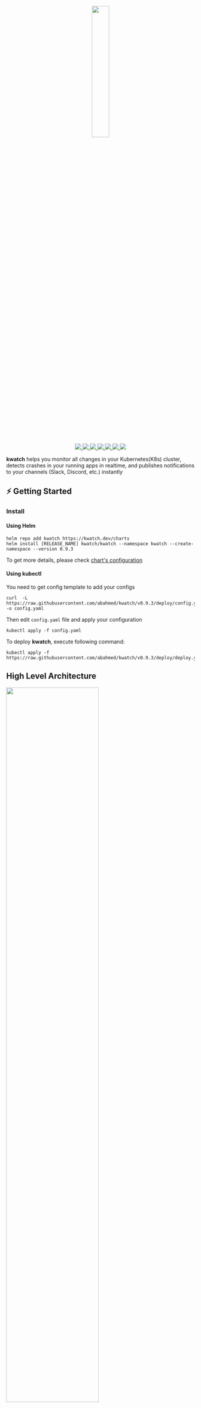 <p align="center">
  <a href="https://kwatch.dev">
    <img src="./assets/logo.png" width="30%"/>
  </a>
  <br />
  <a href="https://kwatch.dev">
    <img src="https://img.shields.io/badge/%F0%9F%92%A1%20kwatch-website-00ACD7.svg" />
  </a>
  <a href="https://godoc.org/github.com/abahmed/kwatch">
    <img src="https://godoc.org/github.com/abahmed/kwatch?status.png" />
  </a>
  <a href="https://github.com/abahmed/kwatch/actions/workflows/check.yaml">
    <img src="https://github.com/abahmed/kwatch/workflows/Check/badge.svg?branch=main" />
  </a>
  <a href="https://goreportcard.com/report/github.com/abahmed/kwatch">
    <img src="https://goreportcard.com/badge/github.com/abahmed/kwatch" />
  </a>
  <a href="https://codecov.io/gh/abahmed/kwatch">
    <img src="https://codecov.io/gh/abahmed/kwatch/branch/main/graph/badge.svg?token=ZMCU75JJO7"/>
  </a>
  <a href="https://github.com/abahmed/kwatch/releases/latest">
    <img src="https://img.shields.io/github/v/release/abahmed/kwatch?label=kwatch" />
  </a>
  <a href="https://discord.gg/kzJszdKmJ7">
    <img src="https://img.shields.io/discord/911647396918870036?label=Discord&logo=discord">
  </a>
</p>

**kwatch** helps you monitor all changes in your Kubernetes(K8s) cluster, detects crashes in your running apps in realtime, and publishes notifications to your channels (Slack, Discord, etc.) instantly

## ⚡️ Getting Started

### Install

#### Using Helm

```shell
helm repo add kwatch https://kwatch.dev/charts
helm install [RELEASE_NAME] kwatch/kwatch --namespace kwatch --create-namespace --version 0.9.3
```

To get more details, please check [chart's configuration](https://github.com/abahmed/kwatch/blob/main/deploy/chart/README.md)

#### Using kubectl

You need to get config template to add your configs

```shell
curl  -L https://raw.githubusercontent.com/abahmed/kwatch/v0.9.3/deploy/config.yaml -o config.yaml
```

Then edit `config.yaml` file and apply your configuration

```shell
kubectl apply -f config.yaml
```

To deploy **kwatch**, execute following command:

```shell
kubectl apply -f https://raw.githubusercontent.com/abahmed/kwatch/v0.9.3/deploy/deploy.yaml
```

## High Level Architecture

<p>
 <img src="./assets/highlevelarchitecture.png" width="70%"/>
</p>

| Point                            | URL                                                                               |
|:---------------------------------|:--------------------------------------------------------------------------------- |
| `4.1`                            | <https://github.com/abahmed/kwatch/blob/main/main.go#L18>                           |
| `5.1.`                           | <https://github.com/abahmed/kwatch/blob/main/main.go#L21> / 24                      |
| `6.1.`                           | <https://github.com/abahmed/kwatch/blob/main/main.go#L36>                           |
| `7.0.`                           | <https://github.com/abahmed/kwatch/blob/main/main.go#L40>                           |
| `7.1.`                           | <https://github.com/abahmed/kwatch/blob/main/upgrader/upgrader.go#L16>              |
| `8.1.&8.2`                       | <https://github.com/abahmed/kwatch/blob/main/main.go#L46> / 52                      |
| `8.3.`                           | <https://github.com/abahmed/kwatch/blob/main/main.go#L53>                           |
| `9.0.`                           | <https://github.com/abahmed/kwatch/blob/main/main.go#L58>                           |
| `9.1.`                           | <https://github.com/abahmed/kwatch/blob/main/controller/start.go#L20>               |
| `9.2.`                           | <https://github.com/abahmed/kwatch/blob/main/controller/controller.go#L37>          |
| `9.3.`                           | <https://github.com/abahmed/kwatch/blob/main/controller/controller.go>              |
| `9.4.`                           | <https://github.com/abahmed/kwatch/tree/main/provider>                              |

## Configuration

### General

| Parameter                      | Description   |
|:-------------------------------|:-----------------------|
| `maxRecentLogLines`            | Optional Max tail log lines in messages, if it's not provided it will get all log lines |
| `namespaces`                   | Optional comma separated list of namespaces that you want to watch or forbid, if it's not provided it will watch all namespaces. If you want to forbid a namespace, configure it with `!<namespace name>`. You can either set forbidden namespaces or allowed, not both. |
| `reasons`                      | Optional comma separated list of reasons that you want to watch or forbid, if it's not provided it will watch all reasons. If you want to forbid a reason, configure it with `!<reason>`. You can either set forbidden reasons or allowed, not both.                     |
| `ignoreFailedGracefulShutdown` | If set to true, containers which are forcefully killed during shutdown (as their graceful shutdown failed) are not reported as error     |
| `ignoreContainerNames`         | Optional comma separated list of container names to ignore    |
| `ignorePodNames`               | Optional list of pod name regexp patterns to ignore    |

### App

| Parameter                     | Description                                 |
|:------------------------------|:------------------------------------------- |
| `app.proxyURL` | used in outgoing http(s) requests except Kubernetes requests to cluster optionally |
| `app.clusterName` | used in notifications to indicate which cluster has issue |
| `app.disableStartupMessage` | If set to true, welcome message will not be sent to notification channels |
| `app.logFormatter` | used for setting custom formatter when app prints logs: text, json (default: text) |


### Upgrader

| Parameter                     | Description                                 |
|:------------------------------|:------------------------------------------- |
| `upgrader.disableUpdateCheck` | If set to true, does not check for and notify about kwatch updates |

### PVC Monitor

| Parameter                    | Description                                 |
|:-----------------------------|:------------------------------------------- |
| `pvcMonitor.enabled`         | to enable or disable this module (default: true) |
| `pvcMonitor.interval`        | the frequency (in minutes) to check pvc usage in the cluster  (default: 15) |
| `pvcMonitor.threshold`       | the percentage of accepted pvc usage. if current usage exceeds this value, it will send a notification (default: 80) |

### Alerts

#### Slack

<p>
  <img src="./assets/slack.png" width="30%"/>
</p>

If you want to enable Slack, provide the webhook with optional text and title

| Parameter                        | Description                                 |
|:---------------------------------|:------------------------------------------- |
| `alert.slack.webhook`            | Slack webhook URL                           |
| `alert.slack.channel`            | Used by legacy webhooks to send messages to specific channel instead of default one |
| `alert.slack.title`              | Customized title in slack message           |
| `alert.slack.text`               | Customized text in slack message            |

#### Discord

<p>
  <img src="./assets/discord.png" width="30%"/>
</p>

If you want to enable Discord, provide the webhook with optional text and title

| Parameter                        | Description                                 |
|:---------------------------------|:------------------------------------------- |
| `alert.discord.webhook`          | Discord webhook URL                         |
| `alert.discord.title`            | Customized title in discord message         |
| `alert.discord.text`             | Customized text in discord message          |

#### Email

<p>
  <img src="./assets/email.png" width="50%"/>
</p>

If you want to enable Email, provide the from and to emails with host and the port

| Parameter                        | Description                                 |
|:---------------------------------|:------------------------------------------- |
| `alert.email.from`               | From email                                  |
| `alert.email.password`           | From email Password                         |
| `alert.email.host`               | provide the host                            |
| `alert.email.port`               | provide the port                            |
| `alert.email.to`                 | the receiver email                          |

#### PagerDuty

<p>
  <img src="./assets/pagerduty.png" width="50%"/>
</p>

If you want to enable PagerDuty, provide the integration key

| Parameter                        | Description                                 |
|:---------------------------------|:------------------------------------------- |
| `alert.pagerduty.integrationKey` | PagerDuty integration key [more info](https://support.pagerduty.com/docs/services-and-integrations) |

#### Telegram

<p>
  <img src="./assets/telegram.png" width="50%"/>
</p>

If you want to enable Telegram, provide a valid token and the chat Id.

| Parameter                        | Description                                     |
|:---------------------------------|:------------------------------------------------|
| `alert.telegram.token`           | Telegram token                                  |
| `alert.telegram.chatId`          | Telegram chat id                                |

#### Microsoft Teams

<p>
  <img src="./assets/teams.png" width="50%"/>
</p>

If you want to enable Microsoft Teams, provide the channel webhook.

| Parameter                        | Description                                     |
|:---------------------------------|:------------------------------------------------|
| `alert.teams.webhook`            |  webhook Microsoft team                         |
| `alert.teams.title`              | Customized title in Microsoft teams message     |
| `alert.teams.text`               | Customized title in Microsoft teams message     |

#### Rocket Chat

<p>
  <img src="./assets/rocketchat.png" width="50%"/>
</p>

If you want to enable Rocket Chat, provide the webhook with optional text

| Parameter                  | Description                            |
|:---------------------------|:---------------------------------------|
| `alert.rocketchat.webhook` | Rocket Chat webhook URL                |
| `alert.rocketchat.text`    | Customized text in rocket chat message |

#### Mattermost

<p>
  <img src="./assets/mattermost.png" width="45%"/>
</p>

If you want to enable Mattermost, provide the webhook with optional text and title

| Parameter                             | Description                               |
|:--------------------------------------|:----------------------------------------- |
| `alert.mattermost.webhook`            | Mattermost webhook URL                    |
| `alert.mattermost.title`              | Customized title in Mattermost message    |
| `alert.mattermost.text`               | Customized text in Mattermost message     |

#### Opsgenie

<p>
  <img src="./assets/opsgenie.png" width="45%"/>
</p>

If you want to enable Opsgenie, provide the API key with optional text and title

| Parameter                             | Description                             |
|:--------------------------------------|:--------------------------------------- |
| `alert.opsgenie.apiKey`               | Opsgenie API Key                        |
| `alert.opsgenie.title`                | Customized title in Opsgenie message    |
| `alert.opsgenie.text`                 | Customized text in Opsgenie message     |

#### Matrix

<p>
  <img src="./assets/matrix.png" width="45%"/>
</p>

If you want to enable Matrix, provide homeServer, accessToken and internalRoomID
with optional text and title

| Parameter                           | Description                            |
|:------------------------------------|:-------------------------------------- |
| `alert.matrix.homeServer`           | HomeServer URL                         |
| `alert.matrix.accessToken`          | Account access token                   |
| `alert.matrix.internalRoomID`       | Internal room ID                       |
| `alert.matrix.title`                | Customized title in message            |
| `alert.matrix.text`                 | Customized text in message             |

#### DingTalk

If you want to enable DingTalk, provide accessToken with optional secret and
title

| Parameter                           | Description                            |
|:------------------------------------|:-------------------------------------- |
| `alert.dingtalk.accessToken`        | Chat access token                      |
| `alert.dingtalk.secret`             | Optional secret used to sign requests  |
| `alert.dingtalk.title`              | Customized title in message            |

#### FeiShu

<p>
  <img src="./assets/feishu.png" width="45%"/>
</p>
If you want to enable FeiShu, provide accessToken with optional secret and
title

| Parameter                | Description                 |
|:-------------------------|:----------------------------|
| `alert.feishu.webhook`   | FeiShu bot webhook URL      |
| `alert.feishu.title`     | Customized title in message |

#### Zenduty

<p>
  <img src="./assets/zenduty.png" width="45%"/>
</p>
If you want to enable Zenduty, provide IntegrationKey with optional alert type

| Parameter                      | Description                 |
|:-------------------------------|:----------------------------|
| `alert.zenduty.integrationKey` | Zenduty integration Key     |
| `alert.zenduty.alertType`      | Optional alert type of incident: critical, acknowledged, resolved, error, warning, info (default: critical) |

#### Google Chat

<p>
  <img src="./assets/googlechat.png" width="50%"/>
</p>

If you want to enable Rocket Chat, provide the webhook with optional text

| Parameter                  | Description                            |
|:---------------------------|:---------------------------------------|
| `alert.googlechat.webhook` | Google Chat webhook URL                |
| `alert.rocketchat.text`    | Customized text in Google Chat message |

#### Custom webhook

If you want to enable custom webhook, provide url with optional headers and
basic auth

| Parameter                 | Description                     |
|:--------------------------|:--------------------------------|
| `alert.webhook.url`       | Webhook URL                     |
| `alert.webhook.headers`   | optional list of name and value |
| `alert.webhook.basicAuth` | optional username and password  |

### Cleanup

```shell
kubectl delete -f https://raw.githubusercontent.com/abahmed/kwatch/v0.9.3/deploy/config.yaml
kubectl delete -f https://raw.githubusercontent.com/abahmed/kwatch/v0.9.3/deploy/deploy.yaml
```

## 👍 Contribute & Support

+ Add a [GitHub Star](https://github.com/abahmed/kwatch/stargazers)
+ [Suggest new features, ideas and optimizations](https://github.com/abahmed/kwatch/issues)
+ [Report issues](https://github.com/abahmed/kwatch/issues)

## 🚀 Who uses kwatch?

**kwatch** is being used by multiple entities including, but not limited to

[<img src="./assets/users/trella.png"/>](https://www.trella.app)
[<img src="./assets/users/ibec-systems.svg" width="50%"/>](https://ibecsystems.com/en#/)
[<img src="./assets/users/justwatch.png" width="50%"/>](https://www.justwatch.com/us/talent)

If you want to add your entity, [open issue](https://github.com/abahmed/kwatch/issues) to add it

## 💻 Contributors

<a href="https://github.com/abahmed/kwatch/graphs/contributors">
  <img src="https://contributors-img.firebaseapp.com/image?repo=abahmed/kwatch" />
</a>

## ⭐️ Stargazers

<img src="https://starchart.cc/abahmed/kwatch.svg" alt="Stargazers over time" style="max-width: 100%">

## 👋 Get in touch

Feel free to chat with us on [Discord](https://discord.gg/kzJszdKmJ7) if you have questions, or suggestions

## ⚠️ License

kwatch is licensed under [MIT License](LICENSE)
